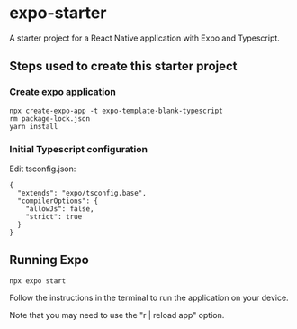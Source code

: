 # expo-starter

A starter project for a React Native application with Expo and Typescript.

## Steps used to create this starter project

### Create expo application

```
npx create-expo-app -t expo-template-blank-typescript
rm package-lock.json
yarn install
```

### Initial Typescript configuration

Edit tsconfig.json:

```
{
  "extends": "expo/tsconfig.base",
  "compilerOptions": {
    "allowJs": false,
    "strict": true
  }
}
```

## Running Expo

```
npx expo start
```

Follow the instructions in the terminal to run the application on your device.

Note that you may need to use the "r | reload app" option.
